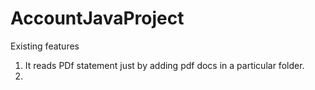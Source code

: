 # AccountJavaProject

Existing features
1. It reads PDf statement just by adding pdf docs in a particular folder.
2. 
